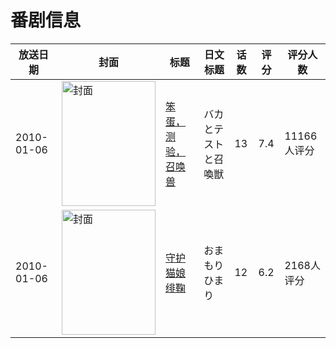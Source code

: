 # 番剧信息

|放送日期|封面|标题|日文标题|话数|评分|评分人数|
|---|---|---|---|---|---|---|
|2010-01-06|<img src="//lain.bgm.tv/pic/cover/c/db/a1/3326_lwy94.jpg" alt="封面" style="width:150px;height:200px;object-fit:cover;">|[笨蛋，测验，召唤兽](https://bangumi.tv/subject/3326)|バカとテストと召喚獣|13|7.4|11166人评分|
|2010-01-06|<img src="//lain.bgm.tv/pic/cover/c/86/a1/3449_xy9Sr.jpg" alt="封面" style="width:150px;height:200px;object-fit:cover;">|[守护猫娘绯鞠](https://bangumi.tv/subject/3449)|おまもりひまり|12|6.2|2168人评分|
